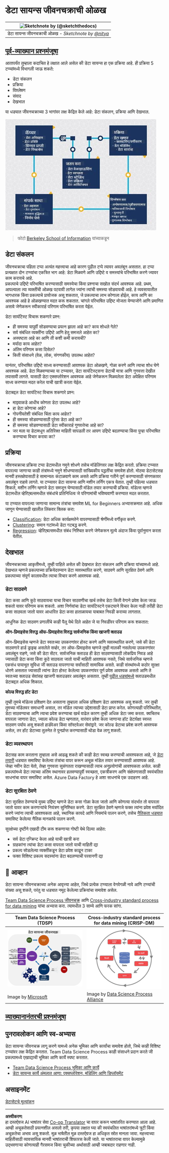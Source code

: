<!--
CO_OP_TRANSLATOR_METADATA:
{
  "original_hash": "79ca8a5a3135e94d2d43f56ba62d5205",
  "translation_date": "2025-09-04T16:46:27+00:00",
  "source_file": "4-Data-Science-Lifecycle/14-Introduction/README.md",
  "language_code": "mr"
}
-->
# डेटा सायन्स जीवनचक्राची ओळख

|![ Sketchnote by [(@sketchthedocs)](https://sketchthedocs.dev) ](../../sketchnotes/14-DataScience-Lifecycle.png)|
|:---:|
| डेटा सायन्स जीवनचक्राची ओळख - _Sketchnote by [@nitya](https://twitter.com/nitya)_ |

## [पूर्व-व्याख्यान प्रश्नमंजूषा](https://red-water-0103e7a0f.azurestaticapps.net/quiz/26)

आतापर्यंत तुम्हाला कदाचित हे लक्षात आले असेल की डेटा सायन्स हा एक प्रक्रिया आहे. ही प्रक्रिया 5 टप्प्यांमध्ये विभागली जाऊ शकते:

- डेटा संकलन
- प्रक्रिया
- विश्लेषण
- संवाद
- देखभाल

या धड्यात जीवनचक्राच्या 3 भागांवर लक्ष केंद्रित केले आहे: डेटा संकलन, प्रक्रिया आणि देखभाल.

![डेटा सायन्स जीवनचक्राचे चित्र](../../../../translated_images/data-science-lifecycle.a1e362637503c4fb0cd5e859d7552edcdb4aa629a279727008baa121f2d33f32.mr.jpg)
> फोटो [Berkeley School of Information](https://ischoolonline.berkeley.edu/data-science/what-is-data-science/) यांच्याकडून

## डेटा संकलन

जीवनचक्राचा पहिला टप्पा अत्यंत महत्त्वाचा आहे कारण पुढील टप्पे त्यावर अवलंबून असतात. हा टप्पा प्रत्यक्षात दोन टप्प्यांचा एकत्रित भाग आहे: डेटा मिळवणे आणि उद्दिष्टे व समस्यांचे परिभाषित करणे ज्यावर काम करायचे आहे.  
प्रकल्पाचे उद्दिष्टे परिभाषित करण्यासाठी समस्येचा किंवा प्रश्नाचा सखोल संदर्भ आवश्यक आहे. प्रथम, आपल्याला त्या व्यक्तींची ओळख पटवावी लागेल ज्यांना त्यांची समस्या सोडवायची आहे. हे व्यवसायातील भागधारक किंवा प्रकल्पाचे प्रायोजक असू शकतात, जे प्रकल्पाचा लाभ कोणाला होईल, काय आणि का आवश्यक आहे हे ओळखण्यात मदत करू शकतात. चांगले परिभाषित उद्दिष्ट मोजता येण्याजोगे आणि प्रमाणित असावे जेणेकरून स्वीकारार्ह परिणाम परिभाषित करता येईल.

डेटा सायंटिस्ट विचारू शकणारे प्रश्न:
-	ही समस्या यापूर्वी सोडवण्याचा प्रयत्न झाला आहे का? काय शोधले गेले?
-	सर्व संबंधित व्यक्तींना उद्दिष्टे आणि हेतू समजले आहेत का?
-	अस्पष्टता आहे का आणि ती कशी कमी करायची?
-	मर्यादा काय आहेत?
-	अंतिम परिणाम कसा दिसेल?
-	किती संसाधने (वेळ, लोक, संगणकीय) उपलब्ध आहेत?

यानंतर, परिभाषित उद्दिष्टे साध्य करण्यासाठी आवश्यक डेटा ओळखणे, गोळा करणे आणि त्याचा शोध घेणे आवश्यक आहे. डेटा मिळवण्याच्या या टप्प्यावर, डेटा सायंटिस्ट्सना डेटाची मात्रा आणि गुणवत्ता देखील तपासावी लागते. यासाठी डेटा एक्सप्लोरेशन आवश्यक आहे जेणेकरून मिळवलेला डेटा अपेक्षित परिणाम साध्य करण्यात मदत करेल याची खात्री करता येईल.

डेटाबद्दल डेटा सायंटिस्ट विचारू शकणारे प्रश्न:
-	माझ्याकडे आधीच कोणता डेटा उपलब्ध आहे?
-	हा डेटा कोणाचा आहे?
-	गोपनीयतेशी संबंधित चिंता काय आहेत?
-	ही समस्या सोडवण्यासाठी पुरेसा डेटा आहे का?
-	ही समस्या सोडवण्यासाठी डेटा स्वीकारार्ह गुणवत्तेचा आहे का?
-	जर मला या डेटामधून अतिरिक्त माहिती सापडली तर आपण उद्दिष्टे बदलण्याचा किंवा पुन्हा परिभाषित करण्याचा विचार करावा का?

## प्रक्रिया

जीवनचक्राचा प्रक्रिया टप्पा डेटामधील नमुने शोधणे तसेच मॉडेलिंगवर लक्ष केंद्रित करतो. प्रक्रिया टप्प्यात वापरल्या जाणाऱ्या काही तंत्रांमध्ये नमुने शोधण्यासाठी सांख्यिकीय पद्धतींचा समावेश होतो. मोठ्या डेटासेटसह मानवी हस्तक्षेपासाठी हे सामान्यतः कंटाळवाणे काम असते आणि प्रक्रिया गतीने पूर्ण करण्यासाठी संगणकावर अवलंबून राहावे लागते. या टप्प्यावर डेटा सायन्स आणि मशीन लर्निंग एकत्र येतात. तुम्ही पहिल्या धड्यात शिकले, मशीन लर्निंग म्हणजे डेटा समजून घेण्यासाठी मॉडेल तयार करण्याची प्रक्रिया. मॉडेल्स म्हणजे डेटामधील व्हेरिएबल्समधील संबंधांचे प्रतिनिधित्व जे परिणामांची भविष्यवाणी करण्यात मदत करतात.

या टप्प्यात वापरल्या जाणाऱ्या सामान्य तंत्रांचा समावेश ML for Beginners अभ्यासक्रमात आहे. अधिक जाणून घेण्यासाठी खालील लिंकवर क्लिक करा:

- [Classification](https://github.com/microsoft/ML-For-Beginners/tree/main/4-Classification): डेटा अधिक कार्यक्षमतेने वापरण्यासाठी श्रेणींमध्ये वर्गीकृत करणे.
- [Clustering](https://github.com/microsoft/ML-For-Beginners/tree/main/5-Clustering): समान गटांमध्ये डेटा गटबद्ध करणे.
- [Regression](https://github.com/microsoft/ML-For-Beginners/tree/main/2-Regression): व्हेरिएबल्समधील संबंध निश्चित करणे जेणेकरून मूल्ये अंदाज किंवा पूर्वानुमान करता येतील.

## देखभाल

जीवनचक्राच्या आकृतीमध्ये, तुम्ही पाहिले असेल की देखभाल डेटा संकलन आणि प्रक्रिया यांच्यामध्ये आहे. देखभाल म्हणजे प्रकल्पाच्या प्रक्रियेदरम्यान डेटा व्यवस्थापित करणे, साठवणे आणि सुरक्षित ठेवणे आणि प्रकल्पाच्या संपूर्ण कालावधीत त्याचा विचार करणे आवश्यक आहे.

### डेटा साठवणे

डेटा कसा आणि कुठे साठवायचा याचा विचार साठवणीचा खर्च तसेच डेटा किती वेगाने प्रवेश केला जाऊ शकतो यावर परिणाम करू शकतो. अशा निर्णयांचा डेटा सायंटिस्टने एकट्याने विचार केला नाही तरीही डेटा कसा साठवला जातो यावर आधारित डेटा कसा हाताळायचा याबाबत निवडी कराव्या लागतात.

आधुनिक डेटा साठवण प्रणालींचे काही पैलू येथे दिले आहेत जे या निवडींवर परिणाम करू शकतात:

**ऑन-प्रिमाइसेस विरुद्ध ऑफ-प्रिमाइसेस विरुद्ध सार्वजनिक किंवा खाजगी क्लाउड**

ऑन-प्रिमाइसेस म्हणजे डेटा स्वतःच्या उपकरणांवर होस्ट करणे आणि व्यवस्थापित करणे, जसे की डेटा साठवणारे हार्ड ड्राइव्ह असलेले सर्व्हर, तर ऑफ-प्रिमाइसेस म्हणजे तुम्ही मालकी नसलेल्या उपकरणांवर अवलंबून राहणे, जसे की डेटा सेंटर. सार्वजनिक क्लाउड ही डेटा साठवण्यासाठी लोकप्रिय निवड आहे ज्यासाठी डेटा कसा किंवा कुठे साठवला जातो याची माहिती आवश्यक नसते, जिथे सार्वजनिक म्हणजे एकसंध पायाभूत सुविधा जी क्लाउड वापरणाऱ्या सर्वांसाठी सामायिक असते. काही संस्थांमध्ये कठोर सुरक्षा धोरणे असतात ज्यासाठी त्यांना डेटा होस्ट केलेल्या उपकरणांवर पूर्ण प्रवेश आवश्यक असतो आणि ते स्वतःच्या क्लाउड सेवांसह खाजगी क्लाउडवर अवलंबून असतात. तुम्ही [पुढील धड्यांमध्ये](https://github.com/microsoft/Data-Science-For-Beginners/tree/main/5-Data-Science-In-Cloud) क्लाउडमधील डेटाबद्दल अधिक शिकाल.

**कोल्ड विरुद्ध हॉट डेटा**

तुम्ही तुमचे मॉडेल्स प्रशिक्षण देत असताना तुम्हाला अधिक प्रशिक्षण डेटा आवश्यक असू शकतो. जर तुम्ही तुमच्या मॉडेलवर समाधानी असाल, तर मॉडेल त्याच्या उद्देशासाठी डेटा प्राप्त करेल. कोणत्याही परिस्थितीत, डेटा साठवण्याचा आणि त्याचा प्रवेश करण्याचा खर्च वाढेल कारण तुम्ही अधिक डेटा जमा करता. क्वचितच वापरला जाणारा डेटा, ज्याला कोल्ड डेटा म्हणतात, वारंवार प्रवेश केला जाणाऱ्या हॉट डेटापेक्षा स्वस्त साठवण पर्याय असू शकतो हार्डवेअर किंवा सॉफ्टवेअर सेवांद्वारे. जर कोल्ड डेटाचा प्रवेश करणे आवश्यक असेल, तर हॉट डेटाच्या तुलनेत ते पुनर्प्राप्त करण्यासाठी थोडा वेळ लागू शकतो.

### डेटा व्यवस्थापन

डेटासह काम करताना तुम्हाला असे आढळू शकते की काही डेटा स्वच्छ करण्याची आवश्यकता आहे, जे [डेटा तयारी](https://github.com/microsoft/Data-Science-For-Beginners/tree/main/2-Working-With-Data/08-data-preparation) धड्यात समाविष्ट केलेल्या तंत्रांचा वापर करून अचूक मॉडेल तयार करण्यासाठी आवश्यक आहे. जेव्हा नवीन डेटा येतो, तेव्हा गुणवत्ता सुसंगतता राखण्यासाठी त्याच अनुप्रयोगांची आवश्यकता असेल. काही प्रकल्पांमध्ये डेटा त्याच्या अंतिम स्थानावर हलवण्यापूर्वी स्वच्छता, एकत्रीकरण आणि संक्षेपणासाठी स्वयंचलित साधनांचा वापर समाविष्ट असेल. Azure Data Factory हे अशा साधनांचे एक उदाहरण आहे.

### डेटा सुरक्षित ठेवणे

डेटा सुरक्षित ठेवण्याचे मुख्य उद्दिष्ट म्हणजे डेटा कसा गोळा केला जातो आणि कोणत्या संदर्भात तो वापरला जातो यावर काम करणाऱ्यांचे नियंत्रण सुनिश्चित करणे. डेटा सुरक्षित ठेवणे म्हणजे फक्त त्यांना प्रवेश मर्यादित करणे ज्यांना त्याची आवश्यकता आहे, स्थानिक कायदे आणि नियमांचे पालन करणे, तसेच [नैतिकता धड्यात](https://github.com/microsoft/Data-Science-For-Beginners/tree/main/1-Introduction/02-ethics) समाविष्ट केलेल्या नैतिक मानकांचे पालन करणे.

सुरक्षेच्या दृष्टीने एखादी टीम करू शकणाऱ्या गोष्टी येथे दिल्या आहेत:
- सर्व डेटा एन्क्रिप्ट केला आहे याची खात्री करा
- ग्राहकांना त्यांचा डेटा कसा वापरला जातो याची माहिती द्या
- प्रकल्प सोडलेल्या व्यक्तींकडून डेटा प्रवेश काढून टाका
- फक्त विशिष्ट प्रकल्प सदस्यांना डेटा बदलण्याची परवानगी द्या

## 🚀 आव्हान

डेटा सायन्स जीवनचक्राच्या अनेक आवृत्त्या आहेत, जिथे प्रत्येक टप्प्याला वेगवेगळी नावे आणि टप्प्यांची संख्या असू शकते, परंतु या धड्यात नमूद केलेल्या प्रक्रियांचा समावेश असेल.

[Team Data Science Process जीवनचक्र](https://docs.microsoft.com/en-us/azure/architecture/data-science-process/lifecycle) आणि [Cross-industry standard process for data mining](https://www.datascience-pm.com/crisp-dm-2/) यांचा अभ्यास करा. त्यामधील 3 साम्ये आणि फरक सांगा.

|Team Data Science Process (TDSP)|Cross-industry standard process for data mining (CRISP-DM)|
|--|--|
|![Team Data Science Lifecycle](../../../../translated_images/tdsp-lifecycle2.e19029d598e2e73d5ef8a4b98837d688ec6044fe332c905d4dbb69eb6d5c1d96.mr.png) | ![Data Science Process Alliance Image](../../../../translated_images/CRISP-DM.8bad2b4c66e62aa75278009e38e3e99902c73b0a6f63fd605a67c687a536698c.mr.png) |
| Image by [Microsoft](https://docs.microsoft.comazure/architecture/data-science-process/lifecycle) | Image by [Data Science Process Alliance](https://www.datascience-pm.com/crisp-dm-2/) |

## [व्याख्यानानंतरची प्रश्नमंजूषा](https://ff-quizzes.netlify.app/en/ds/)

## पुनरावलोकन आणि स्व-अभ्यास

डेटा सायन्स जीवनचक्र लागू करणे यामध्ये अनेक भूमिका आणि कार्यांचा समावेश होतो, जिथे काही विशिष्ट टप्प्यांवर लक्ष केंद्रित करतात. Team Data Science Process काही संसाधने प्रदान करते जी प्रकल्पामध्ये एखाद्याची भूमिका आणि कार्ये स्पष्ट करतात.

* [Team Data Science Process भूमिका आणि कार्ये](https://docs.microsoft.com/en-us/azure/architecture/data-science-process/roles-tasks)
* [डेटा सायन्स कार्ये अंमलात आणा: एक्सप्लोरेशन, मॉडेलिंग आणि डिप्लॉयमेंट](https://docs.microsoft.com/en-us/azure/architecture/data-science-process/execute-data-science-tasks)

## असाइनमेंट

[डेटासेटचे मूल्यांकन](assignment.md)

---

**अस्वीकरण**:  
हा दस्तऐवज AI भाषांतर सेवा [Co-op Translator](https://github.com/Azure/co-op-translator) चा वापर करून भाषांतरित करण्यात आला आहे. आम्ही अचूकतेसाठी प्रयत्नशील असलो तरी, कृपया लक्षात घ्या की स्वयंचलित भाषांतरांमध्ये त्रुटी किंवा अचूकतेचा अभाव असू शकतो. मूळ भाषेतील मूळ दस्तऐवज हा अधिकृत स्रोत मानला जावा. महत्त्वाच्या माहितीसाठी व्यावसायिक मानवी भाषांतराची शिफारस केली जाते. या भाषांतराचा वापर केल्यामुळे उद्भवणाऱ्या कोणत्याही गैरसमज किंवा चुकीच्या अर्थासाठी आम्ही जबाबदार राहणार नाही.